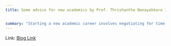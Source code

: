 ```yaml
---
title: Some advice for new academics by Prof. Thrishantha Nanayakkara ICL, UK


summary: "Starting a new academic career involves negotiating for time and resources to focus on research and grant writing while building a strong team of PhD students and postdocs. It is essential to hire individuals who are self-motivated and adaptable to ensure the lab's success. Prioritize management training, collaborate selectively, and design courses that challenge students. Avoid academic politics, focus on impactful scientific contributions, and maintain a balance between research and teaching responsibilities."
---
```




Link: [Blog Link](https://www.imperial.ac.uk/morph-lab/notes/some-advice-for-new-academics/)